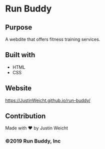 # Run Buddy

## Purpose
A webdite that offers fitness training services.

## Built with 
* HTML
* CSS

## Website
https://JustinWeicht.github.io/run-buddy/

## Contribution
Made with ❤️ by Justin Weicht

### ©️2019 Run Buddy, Inc
